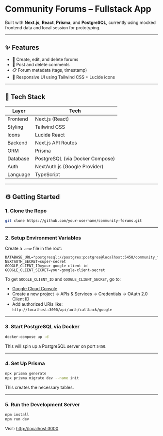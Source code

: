 # Community Forums – Fullstack App

Built with **Next.js**, **React**, **Prisma**, and **PostgreSQL**, currently using mocked frontend data and local session for prototyping.

---

## ✨ Features

-   🧵 Create, edit, and delete forums
-   💬 Post and delete comments
-   📋 Forum metadata (tags, timestamp)
-   🎨 Responsive UI using Tailwind CSS + Lucide icons

---

## 🧰 Tech Stack

| Layer    | Tech                            |
| -------- | ------------------------------- |
| Frontend | Next.js (React)                 |
| Styling  | Tailwind CSS                    |
| Icons    | Lucide React                    |
| Backend  | Next.js API Routes              |
| ORM      | Prisma                          |
| Database | PostgreSQL (via Docker Compose) |
| Auth     | NextAuth.js (Google Provider)   |
| Language | TypeScript                      |

---

## ⚙️ Getting Started

### 1. Clone the Repo

```bash
git clone https://github.com/your-username/community-forums.git
```

---

### 2. Setup Environment Variables

Create a `.env` file in the root:

```env
DATABASE_URL="postgresql://postgres:postgres@localhost:5450/community_forums"
NEXTAUTH_SECRET=super-secret
GOOGLE_CLIENT_ID=your-google-client-id
GOOGLE_CLIENT_SECRET=your-google-client-secret
```

To get `GOOGLE_CLIENT_ID` and `GOOGLE_CLIENT_SECRET`, go to:

-   [Google Cloud Console](https://console.cloud.google.com/)
-   Create a new project → APIs & Services → Credentials → OAuth 2.0 Client ID
-   Add authorized URIs like: `http://localhost:3000/api/auth/callback/google`

---

### 3. Start PostgreSQL via Docker

```bash
docker-compose up -d
```

This will spin up a PostgreSQL server on port `5450`.

---

### 4. Set Up Prisma

```bash
npx prisma generate
npx prisma migrate dev --name init
```

This creates the necessary tables.

---

### 5. Run the Development Server

```bash
npm install
npm run dev
```

Visit: [http://localhost:3000](http://localhost:3000)
